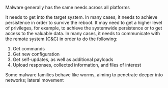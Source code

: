 Malware generally has the same needs across all platforms

It needs to get into the target system.
In many cases, it needs to achieve persistence in order to survive the reboot.
It may need to get a higher level of privileges, for example, to achieve the systemwide
persistence or to get access to the valuable data.
In many cases, it needs to communicate with the remote system (C&C) in order
to do the following:
1. Get commands
2. Get new configuration
3. Get self-updates, as well as additional payloads
4. Upload responses, collected information, and files of interest

Some malware families behave like worms, aiming to penetrate deeper into networks; lateral movement